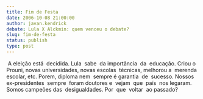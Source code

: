 ```yaml
---
title: Fim de Festa
date: 2006-10-08 21:00:00
author: javan.kendrick
debate: Lula X Alckmin: quem venceu o debate?
slug: fim-de-festa
status: publish 
type: post
---
```


 A eleição está  decidida. Lula  sabe  da importância  da  educação. Criou o Prouni, novas universidades, novas escolas  técnicas, melhorou a  merenda  escolar, etc. Porem, diploma nem  sempre é garantia  de  sucesso. Nossos ex-presidentes  sempre  foram doutores e  vejam  que  país  nos legaram. Somos campeões das  desigualdades. Por  que  voltar  ao passado?
